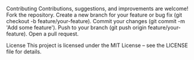 Contributing
Contributions, suggestions, and improvements are welcome!
Fork the repository.
Create a new branch for your feature or bug fix (git checkout -b feature/your-feature).
Commit your changes (git commit -m 'Add some feature').
Push to your branch (git push origin feature/your-feature).
Open a pull request.

License
This project is licensed under the MIT License – see the LICENSE file for details.

